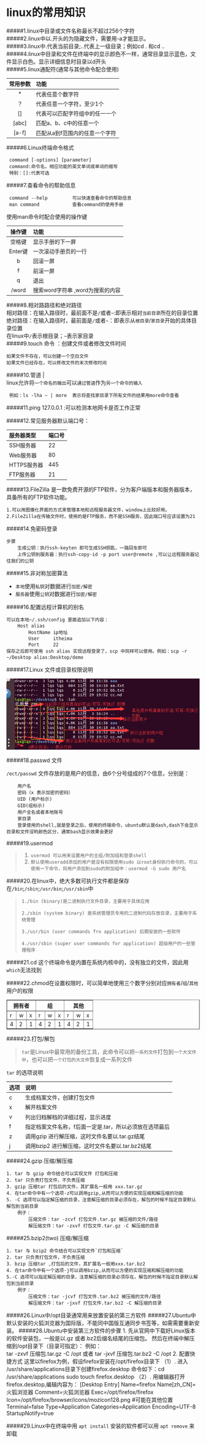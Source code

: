 # linux的常用知识

#####1.linux中目录或文件名称最长不超过256个字符  
#####2.linux中以.开头的为隐藏文件，需要用-a才能显示。  
#####3.linux中.代表当前目录;..代表上一级目录；例如cd .  和cd ..  
#####4.linux中目录和文件在终端中的显示颜色不一样，通常目录显示蓝色，文件显示白色。显示详细信息时目录以d开头  
#####5.linux通配符\(通常与其他命令配合使用\)

| 常用参数 | 功能 |
| :---: | :--- |
| \* | 代表任意个数字符 |
| ？ | 代表任意一个字符，至少1个 |
| \[\] | 代表可以匹配字符组中的任一一个 |
| \[abc\] | 匹配a、b、c中的任意一个 |
| \[a-f\] | 匹配从a到f范围内的任意一个字符 |

#####6.Linux终端命令格式

```
 command [-options] [parameter] 
 command:命令名，相应功能的英文单词或单词的缩写 
 特别：[]:代表可选
```

#####7.查看命令的帮助信息

```
 command --help         可以快速查看命令的帮助信息   
 man command            查看command的使用手册
```

使用man命令时配合使用的操作键

| 操作键 | 功能 |
| :---: | :--- |
| 空格键 | 显示手册的下一屏 |
| Enter键 | 一次滚动手册页的一行 |
| b | 回滚一屏 |
| f | 前滚一屏 |
| q | 退出 |
| /word | 搜索word字符串    ,word为搜索的内容 |

#####8.相对路路径和绝对路径  
    相对路径：在输入路径时，最前面不是`/`或者`~`:即表示相对`当前目录`所在的目录位置  
    绝对路径：在输入路径时，最前面是`/`或者`~`：即表示从`根目录`/`家目录`开始的具体目录位置  
    在linux中`/`表示根目录；`~`表示家目录  
#####9.touch 命令 ：创建文件或者修改文件时间

```
如果文件不存在，可以创建一个空白文件
如果文件已经存在，可以修改文件的末次修改时间
```

#####10.管道 \|  
     linux允许将`一个命名的输出`可以`通过管道`作为`另一个命令的输入`

```
 例如：ls -lha ~ | more  表示将查找家目录下所有文件的结果用more命令查看
```

#####11.ping 127.0.0.1 :可以检测本地网卡是否工作正常

#####12.常见服务器默认端口号：

| 服务器类型 | 端口号 |
| :--- | :--- |
| SSH服务器 | 22 |
| Web服务器 | 80 |
| HTTPS服务器 | 445 |
| FTP服务器 | 21 |

#####13.FileZilla 是一款免费开源的FTP软件，分为客户端版本和服务器版本，具备所有的FTP软件功能。

```
1.可以用图像化界面的方式来管理本地和远程服务器文件，window上比较好用。
2.FileZilla在传输文件时，使用的是FTP服务，而不是SSH服务，因此端口号应该设置为21
```

#####14.免密码登录

```
步骤
    生成公钥：执行ssh-keyten 即可生成SSH钥匙，一路回车即可 
    上传公钥到服务器：执行ssh-copy-id -p port user@remote ,可以让远程服务器记住我们的公钥
```

#####15.非对称加密算法

* `本地`使用`私钥`对数据进行`加密/解密`
* `服务器`使用`公钥`对数据进行`加密/解密`

#####16.配置远程计算机的别名

```
可以在本地~/.ssh/config 里面追加以下内容：
    Host alias
        HostName ip地址
        User     itheima 
        Port     22 
保存之后即可使用 ssh alias 实现远程登录了，scp 中同样可以使用。例如：scp -r ~/Desktop alias:Desktop/demo
```

#####17.Linux 文件或目录权限说明

![](/assets/Linux文件权限说明.png)

#####18.passwd 文件

`/ect/passwd` 文件存放的是用户的信息，由6个分号组成的7个信息，分别是：

```
    用户名 
    密码（x 表示加密的密码）
    UID (用户标示)
    GID(组标示)
    用户全名或者本地账号
    家目录
    登录使用的shell,就是登录之后，使用的终端命令，ubuntu默认是dash,dash下会显示目录和文件没哟颜色区分，通常bash显示效果会更好
```

#####19.usermod

> 1. `usermod 可以用来设置用户的主组/附加组和登录shell`
> 2. `默认使用useradd添加的用户是没有权限使用sudo 以root身份执行命令的，可以使用一下命令，将用户添加到sudo的附加组中：usermod -G sudo 用户名`

#####20.在linux中，绝大多数可执行文件都是保存在`/bin`;`/sbin`;`/usr/bin`;`/usr/sbin`中

> `1./bin (binary)是二进制执行文件目录，主要用于具体应用`
>
> `2./sbin (system binary) 是系统管理员专用的二进制代码存放目录，主要用于系统管理`
>
> `3./usr/bin (user commands fro application) 后期安装的一些软件`
>
> `4./usr/sbin (super user commands for application) 超级用户的一些管理程序`

#####21.cd 这个终端命令是内置在系统内核中的，没有独立的文件，因此用`which`无法找到

#####22.chmod在设置权限时，可以简单地使用三个数字分别对应`拥有者`/`组`/`其他`用户的权限
<table border="1"  cellpadding="10" style="border-collapse:collapse">
    <tr>
        <th colspan="3">拥有者</th>
        <th colspan="3">组</th>
        <th colspan="3">其他</th>
    </tr>
    <tr>
        <td>r</td>
        <td>w</td>
        <td>x</td>
        <td>r</td>
        <td>w</td>
        <td>x</td>
        <td>r</td>
        <td>w</td>
        <td>x</td>
    </tr>
    <tr>
        <td>4</td>
        <td>2</td>
        <td>1</td>
        <td>4</td>
        <td>2</td>
        <td>1</td>
        <td>4</td>
        <td>2</td>
        <td>1</td>
    </tr>
</table>

#####23.打包/解包
> `tar`是Linux中最常用的备份工具，此命令可以把`一系列文件`打包到`一个大文件中`，也可以把`一个打包的大文件`恢复成一系列文件

`tar` 的选项说明

| 选项 | 说明 |
| :--- | :--- |
| c | 生成档案文件，创建打包文件 |
| x | 解开档案文件 |
| v | 列出归档解档的详细过程，显示进度 |
| f | 指定档案文件名称，f后面一定是.tar，所以必须放在选项最后   
| z	| 调用gzip 进行解压缩，这时文件名要以.tar.gz结尾 
| j	| 调用bzip2 进行解压缩，这时文件名要以.tar.bz2结尾

#####24.gzip 压缩/解压缩

    1. tar 与 gzip 命令结合可以实现文件 打包和压缩
    2. tar 只负责打包文件，不负责压缩
    3. gzip 压缩tar 打包后的文件，其扩展名一般用 xxx.tar.gz
    4. 在tar命令中有一个选项-z可以调用gzip,从而可以方便的实现压缩和解压缩的功能
    5. -C 选项可以指定解压缩的目录，注意解压缩的目录必须存在，解包的时候不指定目录默认解包到当前目录 
    	例子：
			压缩文件：tar -zcvf 打包文件.tar.gz 被压缩的文件/路径 
			解压缩文件：tar -zxvf 打包文件.tar.gz -C 解压缩的目录 
#####25.bzip2(two) 压缩/解压缩 

    1. tar 与 bzip2 命令结合可以实现文件`打包和压缩`
    2. tar 只负责打包文件，不负责压缩
    3. bzip 压缩tar ,打包后的文件，其扩展名一般用xxx.tar.bz2
    4. 在tar命令中有一个选项-j可以调用bzip,从而可以方便的实现压缩和解压缩的功能 
    5.-C 选项可以指定解压缩的目录，注意解压缩的目录必须存在，解包的时候不指定目录默认解包到当前目录 
    	例子：
			压缩文件：tar -jcvf 打包文件.tar.bz2 被压缩的文件/路径 
			解压缩文件：tar -jxvf 打包文件.tar.bz2 -C 解压缩的目录 
#####26.Linux中/opt目录通常用来放置安装的第三方软件 
#####27.Ubuntu中默认安装的火狐浏览器为国际版，不能同中国版互通同步书签等，如需需要重新安装。
#####28.Ubuntu中安装第三方软件的步骤 
    1. 先从官网中下载好Linux版本的软件安装包，一般是以.gz 或者.bz2后缀名结尾的压缩包。
       然后在终端中解压缩到/opt目录下（目录可指定）：
	   例如：	
			tar -zxvf 压缩包.tar.gz -C /opt
		或者
			tar -jxvf 压缩包.tar.bz2 -C /opt 
	2. 配置快捷方式 
		这里以firefox为例，假设firefox安装在/opt/firefox目录下
		（1）. 进入 /usr/share/applications目录下创建firefox.desktop
		   命令如下：cd /usr/share/applications
					sudo touch firefox.desktop
		（2）. 用编辑器打开firefox.desktop,编辑内容为： 
		    [Desktop Entry]
			Name=firefox
			Name[zh_CN]=火狐浏览器
			Comment=火狐浏览器
			Exec=/opt/firefox/firefox
			Icon=/opt/firefox/browser/icons/mozicon128.png #可能在其他位置
			Terminal=false
			Type=Application
			Categories=Application
			Encoding=UTF-8
			StartupNotify=true 

#####29.Linux中在终端中用 `apt install` 安装的软件都可以用 `apt remove` 来卸载   	


















